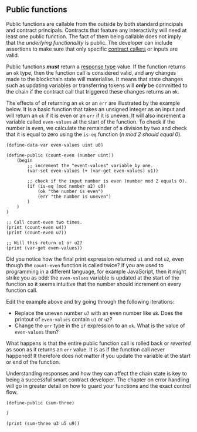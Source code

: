 ## Public functions

Public functions are callable from the outside by both standard principals and
contract principals. Contracts that feature any interactivity will need at least
one public function. The fact of them being callable does not imply that the
_underlying functionality_ is public. The developer can include assertions to
make sure that only specific [contract callers](ch-03-00-keywords.md) or inputs
are valid.

Public functions _**must**_ return a
[response type](ch02-03-composite-types.md#responses) value. If the function
returns an `ok` type, then the function call is considered valid, and any
changes made to the blockchain state will materialise. It means that state
changes such as updating variables or transferring tokens will _**only**_ be
committed to the chain if the contract call that triggered these changes returns
an `ok`.

The effects of of returning an `ok` or an `err` are illustrated by the example
below. It is a basic function that takes an unsigned integer as an input and
will return an `ok` if it is even or an `err` if it is uneven. It will also
increment a variable called `even-values` at the start of the function. To check
if the number is even, we calculate the remainder of a division by two and check
that it is equal to zero using the `is-eq` function (_n mod 2 should equal 0_).

```Clarity
(define-data-var even-values uint u0)

(define-public (count-even (number uint))
	(begin
		;; increment the "event-values" variable by one.
		(var-set even-values (+ (var-get even-values) u1))
		
		;; check if the input number is even (number mod 2 equals 0).
		(if (is-eq (mod number u2) u0)
			(ok "the number is even")
			(err "the number is uneven")
		)
	)
)

;; Call count-even two times.
(print (count-even u4))
(print (count-even u7))

;; Will this return u1 or u2?
(print (var-get even-values))
```

Did you notice how the final print expression returned `u1` and not `u2`, even
though the `count-even` function is called twice? If you are used to programming
in a different language, for example JavaScript, then it might strike you as
odd: the `even-values` variable is updated at the start of the function so it
seems intuitive that the number should increment on every function call.

Edit the example above and try going through the following iterations:

- Replace the uneven number `u7` with an even number like `u8`. Does the
  printout of `even-values` contain `u1` or `u2`?
- Change the `err` type in the `if` expression to an `ok`. What is the value of
  `even-values` then?

What happens is that the entire public function call is rolled back or
_reverted_ as soon as it returns an `err` value. It is as if the function call
never happened! It therefore does not matter if you update the variable at the
start or end of the function.

Understanding responses and how they can affect the chain state is key to being
a successful smart contract developer. The chapter on error handling will go in
greater detail on how to guard your functions and the exact control flow.

```Clarity,{"validation_code":"(asserts! (is-eq (sum-three u3 u5 u7) (ok u15)) \"That does not seem right, try again...\")\n(asserts! (is-eq (sum-three u20 u30 u40) (ok u90)) \"Almost there, try again!\")","hint":"Write a function called 'sum-three' that sums 3 unsigned integers."}
(define-public (sum-three)

)

(print (sum-three u3 u5 u9))
```
